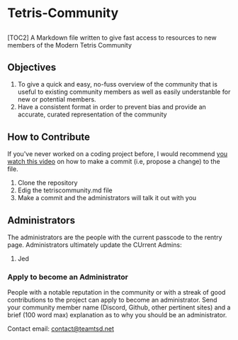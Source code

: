 # Tetris-Community
##
[TOC2]
A Markdown file written to give fast access to resources to new members of the Modern Tetris Community

## Objectives
1. To give a quick and easy, no-fuss overview of the community that is useful to existing community members as well as easily understanble for new or potential members.
2. Have a consistent format in order to prevent bias and provide an accurate, curated representation of the community

## How to Contribute
If you've never worked on a coding project before, I would recommend [you watch this video](https://www.youtube.com/watch?v=B8RSMBSzFuA) on how to make a commit (i.e, propose a change) to the file. 

1. Clone the repository
2. Edig the tetriscommunity.md file
3. Make a commit and the administrators will talk it out with you

## Administrators
The administrators are the people with the current passcode to the rentry page. Administrators ultimately update the 
CUrrent Admins: 
1. Jed

### Apply to become an Administrator
People with a notable reputation in the community or with a streak of good contributions to the project can apply to become an administrator. Send your community member name (Discord, Github, other pertinent sites) and a brief (100 word max) explanation as to why you should be an administrator. 

Contact email: contact@teamtsd.net

